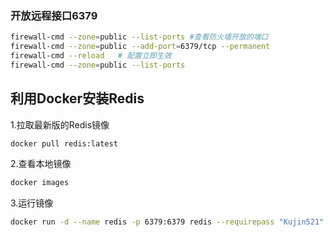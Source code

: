 ### 开放远程接口6379

```bash
firewall-cmd --zone=public --list-ports #查看防火墙开放的端口
firewall-cmd --zone=public --add-port=6379/tcp --permanent
firewall-cmd --reload   # 配置立即生效
firewall-cmd --zone=public --list-ports
```

## 利用Docker安装Redis

1.拉取最新版的Redis镜像

```bash
docker pull redis:latest
```

2.查看本地镜像

```bash
docker images
```

3.运行镜像

```bash
docker run -d --name redis -p 6379:6379 redis --requirepass "Kujin521"
```